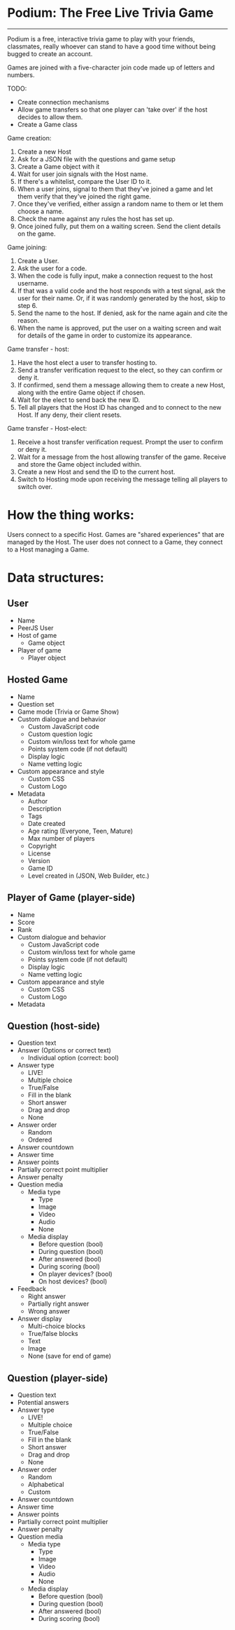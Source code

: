 # Podium: The Free Live Trivia Game
---

Podium is a free, interactive trivia game to play with your friends, classmates, really whoever can stand to have a good time without being bugged to create an account.

Games are joined with a five-character join code made up of letters and numbers.

TODO:
- Create connection mechanisms
- Allow game transfers so that one player can 'take over' if the host decides to allow them.
- Create a Game class

Game creation: 
1. Create a new Host
2. Ask for a JSON file with the questions and game setup
3. Create a Game object with it
4. Wait for user join signals with the Host name. 
5. If there's a whitelist, compare the User ID to it.
6. When a user joins, signal to them that they've joined a game and let them verify that they've joined the right game. 
7. Once they've verified, either assign a random name to them or let them choose a name.
8. Check the name against any rules the host has set up.
9. Once joined fully, put them on a waiting screen. Send the client details on the game.

Game joining:
1. Create a User.
2. Ask the user for a code.
3. When the code is fully input, make a connection request to the host username.
4. If that was a valid code and the host responds with a test signal, ask the user for their name. Or, if it was randomly generated by the host, skip to step 6.
5. Send the name to the host. If denied, ask for the name again and cite the reason.
6. When the name is approved, put the user on a waiting screen and wait for details of the game in order to customize its appearance.

Game transfer - host:
1. Have the host elect a user to transfer hosting to.
2. Send a transfer verification request to the elect, so they can confirm or deny it.
3. If confirmed, send them a message allowing them to create a new Host, along with the entire Game object if chosen.
4. Wait for the elect to send back the new ID.
5. Tell all players that the Host ID has changed and to connect to the new Host. If any deny, their client resets.

Game transfer - Host-elect:
1. Receive a host transfer verification request. Prompt the user to confirm or deny it.
2. Wait for a message from the host allowing transfer of the game. Receive and store the Game object included within.
3. Create a new Host and send the ID to the current host.
4. Switch to Hosting mode upon receiving the message telling all players to switch over.

# How the thing works:
Users connect to a specific Host. Games are "shared experiences" that are managed by the Host. The user does not connect to a Game, they connect to a Host managing a Game.

# Data structures:
## User
* Name
* PeerJS User
* Host of game
    * Game object
* Player of game
    * Player object

## Hosted Game
* Name
* Question set
* Game mode (Trivia or Game Show)
* Custom dialogue and behavior
    * Custom JavaScript code
    * Custom question logic
    * Custom win/loss text for whole game
    * Points system code (if not default)
    * Display logic
    * Name vetting logic
* Custom appearance and style
    * Custom CSS
    * Custom Logo
* Metadata
    * Author
    * Description
    * Tags
    * Date created
    * Age rating (Everyone, Teen, Mature)
    * Max number of players
    * Copyright
    * License
    * Version
    * Game ID
    * Level created in (JSON, Web Builder, etc.)

## Player of Game (player-side)
* Name
* Score
* Rank
* Custom dialogue and behavior
    * Custom JavaScript code
    * Custom win/loss text for whole game
    * Points system code (if not default)
    * Display logic
    * Name vetting logic
* Custom appearance and style
    * Custom CSS
    * Custom Logo
* Metadata

## Question (host-side)
* Question text
* Answer (Options or correct text)
    * Individual option (correct: bool)
* Answer type
    * LIVE!
    * Multiple choice
    * True/False
    * Fill in the blank
    * Short answer
    * Drag and drop
    * None
* Answer order
    * Random
    * Ordered
* Answer countdown
* Answer time
* Answer points
* Partially correct point multiplier
* Answer penalty
* Question media
    * Media type
        * Type
        * Image
        * Video
        * Audio
        * None
    * Media display
        * Before question (bool)
        * During question (bool)
        * After answered (bool)
        * During scoring (bool)
        * On player devices? (bool)
        * On host devices? (bool)
* Feedback
    * Right answer
    * Partially right answer
    * Wrong answer
* Answer display
    * Multi-choice blocks
    * True/false blocks
    * Text
    * Image
    * None (save for end of game)

## Question (player-side)
* Question text
* Potential answers
* Answer type
    * LIVE!
    * Multiple choice
    * True/False
    * Fill in the blank
    * Short answer
    * Drag and drop
    * None
* Answer order
    * Random
    * Alphabetical
    * Custom
* Answer countdown
* Answer time
* Answer points
* Partially correct point multiplier
* Answer penalty
* Question media
    * Media type
        * Type
        * Image
        * Video
        * Audio
        * None
    * Media display
        * Before question (bool)
        * During question (bool)
        * After answered (bool)
        * During scoring (bool)

